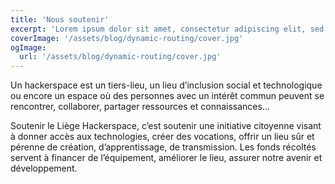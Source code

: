 ```yaml
---
title: 'Nous soutenir'
excerpt: 'Lorem ipsum dolor sit amet, consectetur adipiscing elit, sed do eiusmod tempor incididunt ut labore et dolore magna aliqua. Praesent elementum facilisis leo vel fringilla est ullamcorper eget. At imperdiet dui accumsan sit amet nulla facilities morbi tempus.'
coverImage: '/assets/blog/dynamic-routing/cover.jpg'
ogImage:
  url: '/assets/blog/dynamic-routing/cover.jpg'
---
```


Un hackerspace est un tiers-lieu, un lieu d’inclusion social et technologique ou encore un espace où des personnes avec un intérêt commun peuvent se rencontrer, collaborer, partager ressources et connaissances…

Soutenir le Liège Hackerspace, c’est soutenir une initiative citoyenne visant à donner accès aux technologies, créer des vocations, offrir un lieu sûr et pérenne de création, d’apprentissage, de transmission. Les fonds récoltés servent à financer de l’équipement, améliorer le lieu, assurer notre avenir et développement.